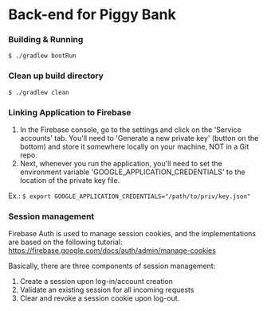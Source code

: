 # Back-end for Piggy Bank


### Building & Running
`$ ./gradlew bootRun`

### Clean up build directory
`$ ./gradlew clean`

### Linking Application to Firebase

1. In the Firebase console, go to the settings and click on the 'Service accounts' tab. You'll need to 'Generate 
   a new private key' (button on the bottom) and store it somewhere locally on your machine, NOT in a Git repo.
2. Next, whenever you run the application, you'll need to set the environment variable 'GOOGLE_APPLICATION_CREDENTIALS'
   to the location of the private key file.
   
Ex.: `$ export GOOGLE_APPLICATION_CREDENTIALS="/path/to/priv/key.json"`

### Session management

Firebase Auth is used to manage session cookies, and the implementations are based on the following tutorial:
https://firebase.google.com/docs/auth/admin/manage-cookies

Basically, there are three components of session management:
1. Create a session upon log-in/account creation
2. Validate an existing session for all incoming requests
3. Clear and revoke a session cookie upon log-out.